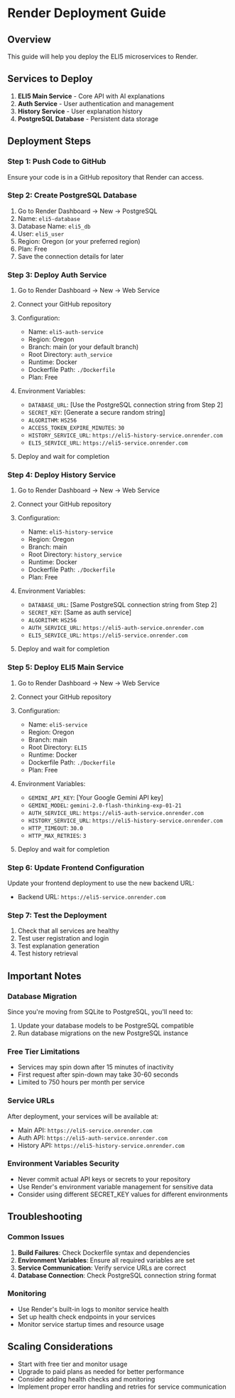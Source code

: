 # Render Deployment Guide

## Overview

This guide will help you deploy the ELI5 microservices to Render.

## Services to Deploy

1. **ELI5 Main Service** - Core API with AI explanations
2. **Auth Service** - User authentication and management
3. **History Service** - User explanation history
4. **PostgreSQL Database** - Persistent data storage

## Deployment Steps

### Step 1: Push Code to GitHub

Ensure your code is in a GitHub repository that Render can access.

### Step 2: Create PostgreSQL Database

1. Go to Render Dashboard → New → PostgreSQL
2. Name: `eli5-database`
3. Database Name: `eli5_db`
4. User: `eli5_user`
5. Region: Oregon (or your preferred region)
6. Plan: Free
7. Save the connection details for later

### Step 3: Deploy Auth Service

1. Go to Render Dashboard → New → Web Service
2. Connect your GitHub repository
3. Configuration:

   - Name: `eli5-auth-service`
   - Region: Oregon
   - Branch: main (or your default branch)
   - Root Directory: `auth_service`
   - Runtime: Docker
   - Dockerfile Path: `./Dockerfile`
   - Plan: Free

4. Environment Variables:

   - `DATABASE_URL`: [Use the PostgreSQL connection string from Step 2]
   - `SECRET_KEY`: [Generate a secure random string]
   - `ALGORITHM`: `HS256`
   - `ACCESS_TOKEN_EXPIRE_MINUTES`: `30`
   - `HISTORY_SERVICE_URL`: `https://eli5-history-service.onrender.com`
   - `ELI5_SERVICE_URL`: `https://eli5-service.onrender.com`

5. Deploy and wait for completion

### Step 4: Deploy History Service

1. Go to Render Dashboard → New → Web Service
2. Connect your GitHub repository
3. Configuration:

   - Name: `eli5-history-service`
   - Region: Oregon
   - Branch: main
   - Root Directory: `history_service`
   - Runtime: Docker
   - Dockerfile Path: `./Dockerfile`
   - Plan: Free

4. Environment Variables:

   - `DATABASE_URL`: [Same PostgreSQL connection string from Step 2]
   - `SECRET_KEY`: [Same as auth service]
   - `ALGORITHM`: `HS256`
   - `AUTH_SERVICE_URL`: `https://eli5-auth-service.onrender.com`
   - `ELI5_SERVICE_URL`: `https://eli5-service.onrender.com`

5. Deploy and wait for completion

### Step 5: Deploy ELI5 Main Service

1. Go to Render Dashboard → New → Web Service
2. Connect your GitHub repository
3. Configuration:

   - Name: `eli5-service`
   - Region: Oregon
   - Branch: main
   - Root Directory: `ELI5`
   - Runtime: Docker
   - Dockerfile Path: `./Dockerfile`
   - Plan: Free

4. Environment Variables:

   - `GEMINI_API_KEY`: [Your Google Gemini API key]
   - `GEMINI_MODEL`: `gemini-2.0-flash-thinking-exp-01-21`
   - `AUTH_SERVICE_URL`: `https://eli5-auth-service.onrender.com`
   - `HISTORY_SERVICE_URL`: `https://eli5-history-service.onrender.com`
   - `HTTP_TIMEOUT`: `30.0`
   - `HTTP_MAX_RETRIES`: `3`

5. Deploy and wait for completion

### Step 6: Update Frontend Configuration

Update your frontend deployment to use the new backend URL:

- Backend URL: `https://eli5-service.onrender.com`

### Step 7: Test the Deployment

1. Check that all services are healthy
2. Test user registration and login
3. Test explanation generation
4. Test history retrieval

## Important Notes

### Database Migration

Since you're moving from SQLite to PostgreSQL, you'll need to:

1. Update your database models to be PostgreSQL compatible
2. Run database migrations on the new PostgreSQL instance

### Free Tier Limitations

- Services may spin down after 15 minutes of inactivity
- First request after spin-down may take 30-60 seconds
- Limited to 750 hours per month per service

### Service URLs

After deployment, your services will be available at:

- Main API: `https://eli5-service.onrender.com`
- Auth API: `https://eli5-auth-service.onrender.com`
- History API: `https://eli5-history-service.onrender.com`

### Environment Variables Security

- Never commit actual API keys or secrets to your repository
- Use Render's environment variable management for sensitive data
- Consider using different SECRET_KEY values for different environments

## Troubleshooting

### Common Issues

1. **Build Failures**: Check Dockerfile syntax and dependencies
2. **Environment Variables**: Ensure all required variables are set
3. **Service Communication**: Verify service URLs are correct
4. **Database Connection**: Check PostgreSQL connection string format

### Monitoring

- Use Render's built-in logs to monitor service health
- Set up health check endpoints in your services
- Monitor service startup times and resource usage

## Scaling Considerations

- Start with free tier and monitor usage
- Upgrade to paid plans as needed for better performance
- Consider adding health checks and monitoring
- Implement proper error handling and retries for service communication
